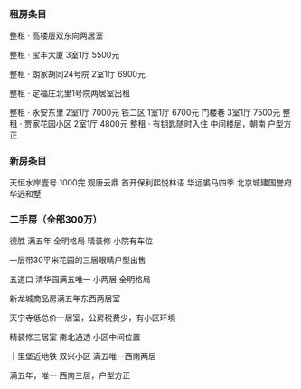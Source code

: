 ### 租房条目


整租 · 高楼层双东向两居室

整租 · 宝丰大厦 3室1厅 5500元

整租 · 朗家胡同24号院 2室1厅 6900元

整租 · 定福庄北里1号院两居室出租

整租 · 永安东里 2室1厅 7000元
铁二区 1室1厅 6700元
门楼巷 3室1厅 7500元
整租 · 贾家花园小区 2室1厅 4800元
整租 · 有钥匙随时入住 中间楼层，朝南 户型方正

### 新房条目
天恒水岸壹号 1000完
观唐云鼎 
首开保利熙悦林语 
华远裘马四季
北京城建国誉府 
华远和墅 

### 二手房（全部300万）

德胜 满五年 全明格局 精装修 小院有车位

一层带30平米花园的三居眼睛户型出售

五道口 清华园满五唯一 小两居 全明格局

新龙城商品房满五年东西两居室

天宁寺低总价一居室，公房税费少，有小区环境

精装修三居室 南北通透 小区中间位置

十里堡近地铁 双兴小区 满五唯一西南两居

满五年，唯一 西南三居，户型方正










